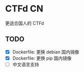 # CTFd CN
更适合国人的 CTFd

## TODO
* [x] Dockerfile: 更换 debian 国内镜像
* [x] Dockerfile: 更换 pip 国内镜像
* [ ] 中文语言支持